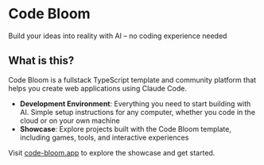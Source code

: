 # Code Bloom

Build your ideas into reality with AI – no coding experience needed

## What is this?

Code Bloom is a fullstack TypeScript template and community platform that helps you create web applications using Claude Code. 

- **Development Environment**: Everything you need to start building with AI. Simple setup instructions for any computer, whether you code in the cloud or on your own machine
- **Showcase**: Explore projects built with the Code Bloom template, including games, tools, and interactive experiences

Visit [code-bloom.app](https://code-bloom.app) to explore the showcase and get started.